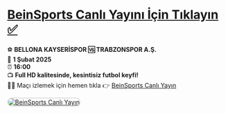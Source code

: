 # <a href="http://bit.ly/bosssportstv">BeinSports Canlı Yayını İçin Tıklayın ✅</a>  
⚽️ **BELLONA KAYSERİSPOR 🆚 TRABZONSPOR A.Ş.**  
📅 **1 Şubat 2025**  
⏰ **16:00**  
📺 **Full HD kalitesinde, kesintisiz futbol keyfi!**  
🔴🔶 Maçı izlemek için hemen tıkla 👉 <a href="http://bit.ly/bosssportstv">BeinSports Canlı Yayın</a>  

<a href="http://bit.ly/bosssportstv" title="BeinSports Canlı Yayın">  
    <img src="https://i.ibb.co/fz6XmD0p/kayserispor-trabzonspor-ilk-11ler-aciklandi.webp" alt="BeinSports Canlı Yayın" style="max-width: 100%; border: 2px solid #ddd; border-radius: 10px;">  
</a>  
